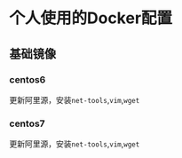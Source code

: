 # 个人使用的Docker配置

## 基础镜像

### centos6
更新阿里源，安装`net-tools`,`vim`,`wget`

### centos7 
更新阿里源，安装`net-tools`,`vim`,`wget`